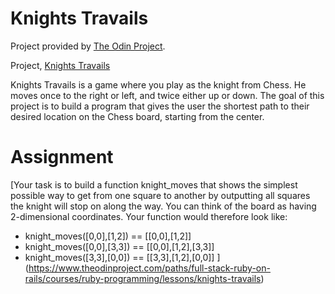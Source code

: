 # Knights Travails
Project provided by [The Odin Project](https://www.theodinproject.com).

Project, [Knights Travails](https://www.theodinproject.com/paths/full-stack-ruby-on-rails/courses/ruby-programming/lessons/knights-travails)

Knights Travails is a game where you play as the knight from Chess. He moves once to the right or left, and twice either up or down. The goal of this project is to build a program that gives the user the shortest path to their desired location on the Chess board, starting from the center.

<h1>Assignment</h1>
[Your task is to build a function knight_moves that shows the simplest possible way to get from one square to another by outputting all squares the knight will stop on along the way.
You can think of the board as having 2-dimensional coordinates. Your function would therefore look like:

- knight_moves([0,0],[1,2]) == [[0,0],[1,2]]
- knight_moves([0,0],[3,3]) == [[0,0],[1,2],[3,3]]
- knight_moves([3,3],[0,0]) == [[3,3],[1,2],[0,0]]
](https://www.theodinproject.com/paths/full-stack-ruby-on-rails/courses/ruby-programming/lessons/knights-travails)